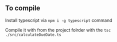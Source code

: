 
## To compile
Install typescript via `npm i -g typescript` command

Compile it with from the project folrder with the `tsc ./src/calculateDueDate.ts`
